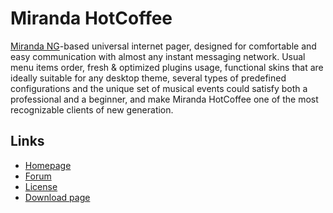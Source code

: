 # Miranda HotCoffee #

[Miranda NG][1]-based universal internet pager, designed for comfortable and easy
communication with almost any instant messaging network. Usual menu items order,
fresh & optimized plugins usage, functional skins that are ideally suitable for
any desktop theme, several types of predefined configurations and the unique set
of musical events could satisfy both a professional and a beginner, and make
Miranda HotCoffee one of the most recognizable clients of new generation.

## Links ##

- [Homepage](https://www.miranda-ng.org/hotcoffee/)
- [Forum](https://forum.miranda-ng.org/index.php?topic=45.50000#lastPost)
- [License](https://www.miranda-ng.org/hotcoffee/licenses/)
- [Download page](https://www.miranda-ng.org/hotcoffee/downloads/)

[1]: https://www.miranda-ng.org/